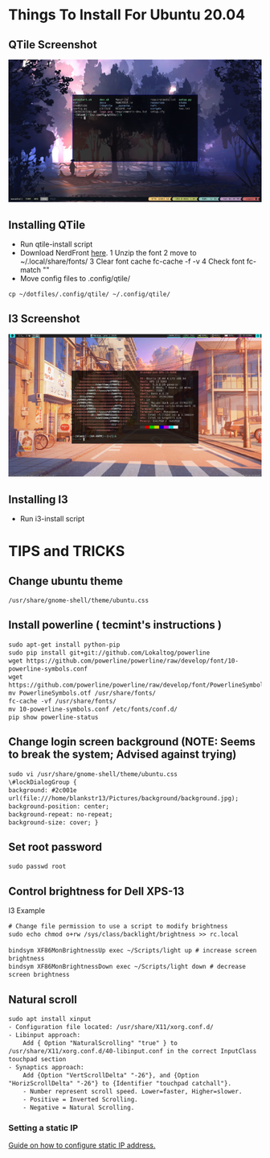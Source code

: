 # Things To Install For Ubuntu 20.04
## QTile Screenshot
![](./screenshots/sample-qtile.png)

## Installing QTile
- Run qtile-install script
- Download NerdFront [here](https://www.nerdfonts.com/font-downloads).
  1 Unzip the font
  2 move to ~/.local/share/fonts/
  3 Clear font cache fc-cache -f -v
  4 Check font fc-match "<font-name>"
- Move config files to .config/qtile/
```
cp ~/dotfiles/.config/qtile/ ~/.config/qtile/
```

## I3 Screenshot
![](./screenshots/sample-i3.png)

## Installing I3
- Run i3-install script


# TIPS and TRICKS
## Change ubuntu theme
```
/usr/share/gnome-shell/theme/ubuntu.css
```
## Install powerline ( tecmint's instructions )
```
sudo apt-get install python-pip
sudo pip install git+git://github.com/Lokaltog/powerline
wget https://github.com/powerline/powerline/raw/develop/font/10-powerline-symbols.conf
wget https://github.com/powerline/powerline/raw/develop/font/PowerlineSymbols.otf
mv PowerlineSymbols.otf /usr/share/fonts/
fc-cache -vf /usr/share/fonts/
mv 10-powerline-symbols.conf /etc/fonts/conf.d/
pip show powerline-status
```
## Change login screen background  (NOTE: Seems to break the system; Advised against trying)
```
sudo vi /usr/share/gnome-shell/theme/ubuntu.css
\#lockDialogGroup {
background: #2c001e url(file:///home/blankstr13/Pictures/background/background.jpg);
background-position: center;
background-repeat: no-repeat;
background-size: cover; }
```
## Set root password
```
sudo passwd root
```
## Control brightness for Dell XPS-13
I3 Example
```
# Change file permission to use a script to modify brightness
sudo echo chmod o+rw /sys/class/backlight/brightness >> rc.local

bindsym XF86MonBrightnessUp exec ~/Scripts/light up # increase screen brightness
bindsym XF86MonBrightnessDown exec ~/Scripts/light down # decrease screen brightness

```
## Natural scroll
```
sudo apt install xinput
- Configuration file located: /usr/share/X11/xorg.conf.d/
- Libinput approach:
    Add { Option "NaturalScrolling" "true" } to /usr/share/X11/xorg.conf.d/40-libinput.conf in the correct InputClass touchpad section
- Synaptics approach:
    Add {Option "VertScrollDelta" "-26"}, and {Option "HorizScrollDelta" "-26"} to {Identifier "touchpad catchall"}.
    - Number represent scroll speed. Lower=faster, Higher=slower.
    - Positive = Inverted Scrolling.
    - Negative = Natural Scrolling.

```

### Setting a static IP
[Guide on how to configure static IP address.](https://linuxize.com/post/how-to-configure-static-ip-address-on-ubuntu-18-04/)

